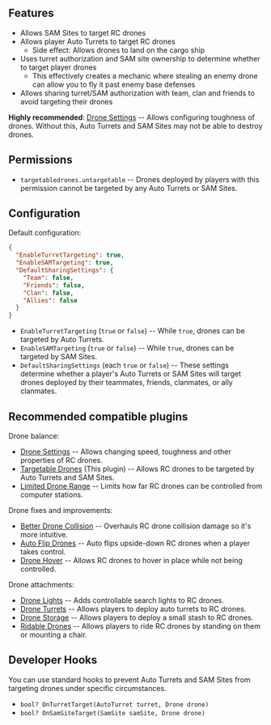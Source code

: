 ## Features

- Allows SAM Sites to target RC drones
- Allows player Auto Turrets to target RC drones
  - Side effect: Allows drones to land on the cargo ship
- Uses turret authorization and SAM site ownership to determine whether to target player drones
  - This effectively creates a mechanic where stealing an enemy drone can allow you to fly it past enemy base defenses
- Allows sharing turret/SAM authorization with team, clan and friends to avoid targeting their drones

**Highly recommended**: [Drone Settings](https://umod.org/plugins/drone-settings) -- Allows configuring toughness of drones. Without this, Auto Turrets and SAM Sites may not be able to destroy drones.

## Permissions

- `targetabledrones.untargetable` -- Drones deployed by players with this permission cannot be targeted by any Auto Turrets or SAM Sites.

## Configuration

Default configuration:

```json
{
  "EnableTurretTargeting": true,
  "EnableSAMTargeting": true,
  "DefaultSharingSettings": {
    "Team": false,
    "Friends": false,
    "Clan": false,
    "Allies": false
  }
}
```

- `EnableTurretTargeting` (`true` or `false`) -- While `true`, drones can be targeted by Auto Turrets.
- `EnableSAMTargeting` (`true` or `false`) -- While `true`, drones can be targeted by SAM Sites.
- `DefaultSharingSettings` (each `true` or `false`) -- These settings determine whether a player's Auto Turrets or SAM Sites will target drones deployed by their teammates, friends, clanmates, or ally clanmates.

## Recommended compatible plugins

Drone balance:
- [Drone Settings](https://umod.org/plugins/drone-settings) -- Allows changing speed, toughness and other properties of RC drones.
- [Targetable Drones](https://umod.org/plugins/targetable-drones) (This plugin) -- Allows RC drones to be targeted by Auto Turrets and SAM Sites.
- [Limited Drone Range](https://umod.org/plugins/limited-drone-range) -- Limits how far RC drones can be controlled from computer stations.

Drone fixes and improvements:
- [Better Drone Collision](https://umod.org/plugins/better-drone-collision) -- Overhauls RC drone collision damage so it's more intuitive.
- [Auto Flip Drones](https://umod.org/plugins/auto-flip-drones) -- Auto flips upside-down RC drones when a player takes control.
- [Drone Hover](https://umod.org/plugins/drone-hover) -- Allows RC drones to hover in place while not being controlled.

Drone attachments:
- [Drone Lights](https://umod.org/plugins/drone-lights) -- Adds controllable search lights to RC drones.
- [Drone Turrets](https://umod.org/plugins/drone-turrets) -- Allows players to deploy auto turrets to RC drones.
- [Drone Storage](https://umod.org/plugins/drone-storage) -- Allows players to deploy a small stash to RC drones.
- [Ridable Drones](https://umod.org/plugins/ridable-drones) -- Allows players to ride RC drones by standing on them or mounting a chair.

## Developer Hooks

You can use standard hooks to prevent Auto Turrets and SAM Sites from targeting drones under specific circumstances.
- `bool? OnTurretTarget(AutoTurret turret, Drone drone)`
- `bool? OnSamSiteTarget(SamSite samSite, Drone drone)`
